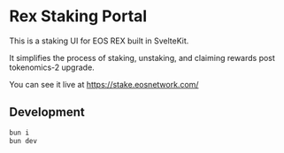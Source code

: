 # Rex Staking Portal

This is a staking UI for EOS REX built in SvelteKit.

It simplifies the process of staking, unstaking, and claiming rewards post tokenomics-2 upgrade.

You can see it live at https://stake.eosnetwork.com/

## Development

```bash
bun i
bun dev
```
